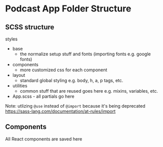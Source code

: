 # Podcast App Folder Structure

## SCSS structure
styles
  - base
    - the normalize setup stuff and fonts (importing fonts e.g. google fonts)
  - components
    - more customized css for each component
  - layout
    - standard global styling e.g. body, h, a, p tags, etc.
  - utilities
    - common stuff that are reused goes here e.g. mixins, variables, etc.
  - App.scss - all partials go here
  
  Note: utlizing `@use` instead of `@import` because it's being deprecated
https://sass-lang.com/documentation/at-rules/import

## Components
All React components are saved here